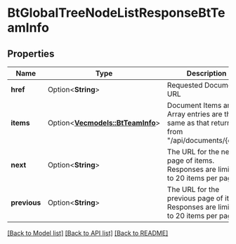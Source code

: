 # BtGlobalTreeNodeListResponseBtTeamInfo

## Properties

Name | Type | Description | Notes
------------ | ------------- | ------------- | -------------
**href** | Option<**String**> | Requested Document URL | [optional]
**items** | Option<[**Vec<models::BtTeamInfo>**](BTTeamInfo.md)> | Document Items array. Array entries are the same as that returned from \"/api/documents/{did}\". | [optional]
**next** | Option<**String**> | The URL for the next page of items. Responses are limited to 20 items per page. | [optional]
**previous** | Option<**String**> | The URL for the previous page of items. Responses are limited to 20 items per page. | [optional]

[[Back to Model list]](../README.md#documentation-for-models) [[Back to API list]](../README.md#documentation-for-api-endpoints) [[Back to README]](../README.md)


